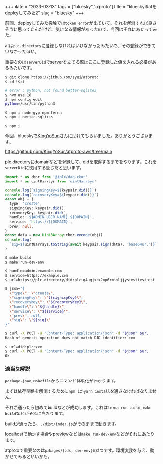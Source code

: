 +++
date = "2023-03-13"
tags = ["bluesky","atproto"]
title = "blueskyのatをdeployしてみた2"
slug = "bluesky"
+++

前回、deployしてみた感触では`token error`が出ていて、それを解消すれば良さそうに思ってたんだけど、気になる情報があったので、今回はそれにあたってみた。

atは`plc.directory`に登録しなければいけなかったみたいで、その登録ができていなかったぽい。

重要なのは`serverDid`でserverを立てる際はここに登録した値を入れる必要があるみたいです。

```sh
$ git clone https://github.com/syui/atproto
$ cd !$:t

# error : python, not found better-sqlite3
$ nvm use 18
$ npm config edit
python=/usr/bin/python3

$ npm i node-gyp npm lerna
$ npm i better-sqlite3

$ npm i
```

今回、blueskyで[KingYoSun](https://github.com/KingYoSun)さんに助けてもらいました。ありがとうございます。

https://github.com/KingYoSun/atproto-aws/tree/main

plc.directoryにdomainなどを登録して、didを取得するまでをやります。これを`serverDid`に使用する感じだと思います。

```js:packages/dev-env/src/main.ts
import * as cbor from '@ipld/dag-cbor'
import * as uint8arrays from 'uint8arrays'

console.log(`signingKey=${keypair.did()}`)
console.log(`recoveryKey=${keypair.did()}`)
const obj = {
  type: 'create',
  signingKey: keypair.did(),
  recoveryKey: keypair.did(),
  handle: '${ADMIN_USER_NAME}.${DOMAIN}',
  service: 'https://${DOMAIN}',
  prev: null,
}
const data = new Uint8Array(cbor.encode(obj))
console.log(
  `sig=${uint8arrays.toString(await keypair.sign(data), 'base64url')}`,
)
```

```sh
$ make build
$ make run-dev-env

$ handle=admin.example.com
$ service=https://example.com
$ url=https://plc.directory/did:plc:q4ugjxbx2mp6rmnnljjystesttesttest

$ json="{
  \"type\": \"create\",
  \"signingKey\": \"${signingKey}\",
  \"recoveryKey\": \"${recoveryKey}\",
  \"handle\": \"${handle}\",
  \"service\": \"${service}\",
  \"prev\": null,
  \"sig\": \"${sig}\"
}"

$ curl -X POST -H "Content-Type: application/json" -d "$json" $url
Hash of genesis operation does not match DID identifier: xxx

$ url=did:plc:xxx
$ curl -X POST -H "Content-Type: application/json" -d "$json" $url
Ok
```

### 適当な解説

`package.json`, `Makefile`からコマンド体系化がわかります。

まずは依存関係を解消するために`npm i`か`yarn install`を通さなければなりません。

それが通ったら初めてbuildなどが成功します。これは`lerna run build`, `make build`などがそれに当たります。

buildが通ったら、`./dist/index.js`がそのままで動きます。

localhostで動かす場合やpreviewなどは`make run-dev-env`などがそれにあたります。

atprotoで重要なのは`pakages/{pds, dev-env}`の2つです。環境変数を与え、動かせてみるといいかも。

